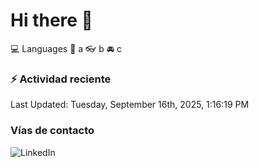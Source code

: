 # Hi there 👋

:computer: Languages
:pencil: a
:eyeglasses: b
:oncoming_automobile: c

### :zap: Actividad reciente
<!--RECENT_ACTIVITY:start-->
<!--RECENT_ACTIVITY:end-->
<!--RECENT_ACTIVITY:last_update-->
Last Updated: Tuesday, September 16th, 2025, 1:16:19 PM
<!--RECENT_ACTIVITY:last_update_end-->

### Vías de contacto

![LinkedIn](https://www.linkedin.com/in/irving-hernández-226846205/)
